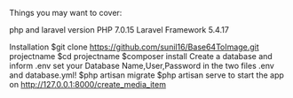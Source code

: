 

Things you may want to cover:

php  and laravel version
    PHP 7.0.15
    Laravel Framework 5.4.17

Installation
    $git clone  https://github.com/sunil16/Base64ToImage.git projectname
    $cd projectname
    $composer install
    Create a database and inform .env
        set your Database Name,User,Password in the two files .env and database.yml!
        $php artisan migrate
    $php artisan serve
        to start the app on http://127.0.0.1:8000/create_media_item
